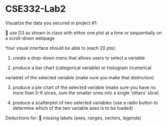 # CSE332-Lab2
Visualize the data you secured in project #1:

 use D3 as shown in class with either one plot at a time or
sequentially on a scroll-down webpage

Your visual interface should be able to (each 20 pts):

1. create a drop-down menu that allows users to select a variable
 
2. produce a bar chart (categorical variable) or histogram (numerical
 
variable) of the selected variable (make sure you make that distinction)

3. produce a pie chart of the selected variable (make sure you have no
more than 5-6 slices, sum the smaller ones into a single ‘others’ slice)

4. produce a scatterplot of two selected variables (use a radio button to
determine which of the two variable axes is to be loaded)

Deductions for:
 missing labels (axes, ranges, sectors, legends) 
